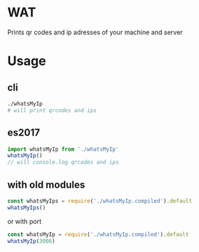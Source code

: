 # WAT
Prints qr codes and ip adresses of your machine and server

# Usage

## cli
```bash
./whatsMyIp
# will print qrcodes and ips
```

## es2017
```js
import whatsMyIp from './whatsMyIp'
whatsMyIp()
// will console.log qrcodes and ips
```

## with old modules
```js
const whatsMyIps = require('./whatsMyIp.compiled').default
whatsMyIps()
```

or with port 
```js
const whatsMyIp = require('./whatsMyIp.compiled').default
whatsMyIp(3008) 
```
